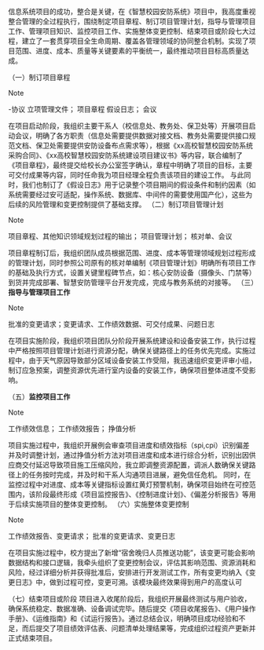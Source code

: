 信息系统项目的成功，整合是关键，在《智慧校园安防系统》项目中，我高度重视整合管理的全过程执行，围绕制定项目章程、制订项目管理计划，指导与管理项目工作、管理项目知识、监控项目工作、实施整体变更控制、结束项目或阶段七大过程，建立了一套贯穿项目全生命周期、覆盖各管理领域的协同整合机制。实现了项目范围、进度、成本、质量等关键要素的平衡统一，最终推动项目目标高质量达成。


（一）制订项目章程 
> [!note]
> -协议  立项管理文件； 项目章程  假设日志；  会议

在项目启动阶段，我组织主要干系人（校信息处、教务处、保卫处等）开展项目启动会议，明确了各方职责（信息处需要提供数据对接文档、教务处需要提供接口规范文档、保卫处需要提供安防设备布点需求等），根据《xx高校智慧校园安防系统采购合同》、《xx高校智慧校园安防系统建设项目建议书》等内容，联合编制了《项目章程》，最终提交给校长办公室签字确认，章程中明确了项目的目标，主要可交付成果等内容，同时任命我为项目经理全程负责该项目的建设工作。
与此同时，我们也制订了《假设日志》用于记录整个项目期间的假设条件和制约因素（如系统需要经过安可适配，操作系统、数据库、中间件的需要使用国产化），这些为后续的风险管理和变更控制提供了基础支撑。
（二）制订项目管理计划
> [!note]
> 项目章程、其他知识领域规划过程的输出； 项目管理计划； 核对单、会议
  
项目章程制订后，我组织团队成员根据范围、进度、成本等管理领域规划过程形成的管理计划，同时参照公司原有的核对单编制《项目管理计划》明确所有项目工作的基础及执行方式，设置关键里程碑节点，如：核心安防设备（摄像头、门禁等）到货并完成部署、智慧安防管理平台开发完成，完成与教务系统的对接等。
（三）**指导与管理项目工作** 
> [!note]
> 批准的变更请求；变更请求、工作绩效数据、可交付成果、问题日志

在项目实施阶段，我组织项目团队分阶段开展系统建设和设备安装工作，执行过程中严格按照项目管理计划进行资源分配，确保关键路径上的任务优先完成。实施过程中，由于天气原因导致部分区域设备安装工作受阻，我迅速组织变更评审小组，制订应急预案，调整资源优先进行室内设备的安装工作，确保项目整体进度不受影响。

（五）**监控项目工作** 
> [!note]
> 工作绩效信息； 工作绩效报告； 挣值分析

项目实施过程中，我组织开展例会审查项目进度和绩效指标（spi,cpi）识别偏差并及时调整计划，通过挣值分析方法对项目进度和成本进行综合分析，识别出因供应商交付延迟导致项目施工压缩风险，我立即调整资源配置，调派人数确保关键路径上的任务按时完成，并及时和干系人沟通项目进展，避免信任危机。
同时，在监控过程中对进度、成本等关键指标设置红黄灯预警机制，确保项目始终在可控范围内，该阶段最终形成《项目监控报告》、《控制进度计划》、《偏差分析报告》等用于后续实施项目的整体变更控制。
（六）实施整体变更控制
> [!note]
> 工作绩效报告、变更请求； 批准的变更请求、变更日志

在项目实施过程中，校方提出了新增“宿舍晚归人员推送功能”，该变更可能会影响数据结构和接口逻辑，我牵头组织了变更控制会议，评估其影响范围、资源消耗和风险，经过详细分析并获得批准后，安排进行开发测试工作，所有变更均纳入《变更日志》中，做到过程可控，变更可溯。该模块最终效果得到用户的高度认可

（七）结束项目或阶段
项目进入收尾阶段后，我组织开展最终测试与用户验收，确保系统稳定、数据准确、设备调试完毕。随后提交《项目收尾报告》、《用户操作手册》、《运维指南》和《试运行报告》。通过总结会议，明确项目成功经验和不足，而后提交了项目绩效评估表、问题清单处理结果等，完成组织过程资产更新并正式结束项目。

